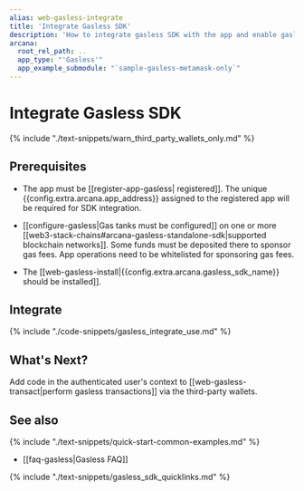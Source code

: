 ```yaml
---
alias: web-gasless-integrate
title: 'Integrate Gasless SDK'
description: 'How to integrate gasless SDK with the app and enable gasless transactions for third-party wallets.'
arcana:
  root_rel_path: ..
  app_type: "'Gasless'"
  app_example_submodule: "`sample-gasless-metamask-only`"
---
```


# Integrate Gasless SDK

{% include "./text-snippets/warn_third_party_wallets_only.md" %}

## Prerequisites

* The app must be [[register-app-gasless| registered]]. The unique {{config.extra.arcana.app_address}} assigned to the registered app will be required for SDK integration.

* [[configure-gasless|Gas tanks must be configured]] on one or more [[web3-stack-chains#arcana-gasless-standalone-sdk|supported blockchain networks]]. Some funds must be deposited there to sponsor gas fees. App operations need to be whitelisted for sponsoring gas fees.

* The [[web-gasless-install|{{config.extra.arcana.gasless_sdk_name}} should be installed]].

## Integrate

{% include "./code-snippets/gasless_integrate_use.md" %}

## What's Next?

Add code in the authenticated user's context to [[web-gasless-transact|perform gasless transactions]] via the third-party wallets. 

## See also

{% include "./text-snippets/quick-start-common-examples.md" %}

* [[faq-gasless|Gasless FAQ]]

{% include "./text-snippets/gasless_sdk_quicklinks.md" %}